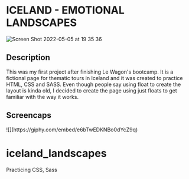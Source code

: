 <h1> ICELAND - EMOTIONAL LANDSCAPES </h1>

![Screen Shot 2022-05-05 at 19 35 36](https://user-images.githubusercontent.com/25259768/167258990-2a6b78dc-edaa-4f1b-ba3c-4ce10b070618.png)
<h2> Description</h2>
This was my first project after finishing Le Wagon's bootcamp. 
It is a fictional page for thematic tours in Iceland and it was created to practice HTML, CSS and SASS.
Even though people say using float to create the layout is kinda old, I decided to create the page using just floats to get familiar with the way it works. 

<h2> Screencaps </h2>
![](https://giphy.com/embed/e6bTwEDKNBo0dYcZ9q)




# iceland_landscapes
Practicing CSS, Sass 
